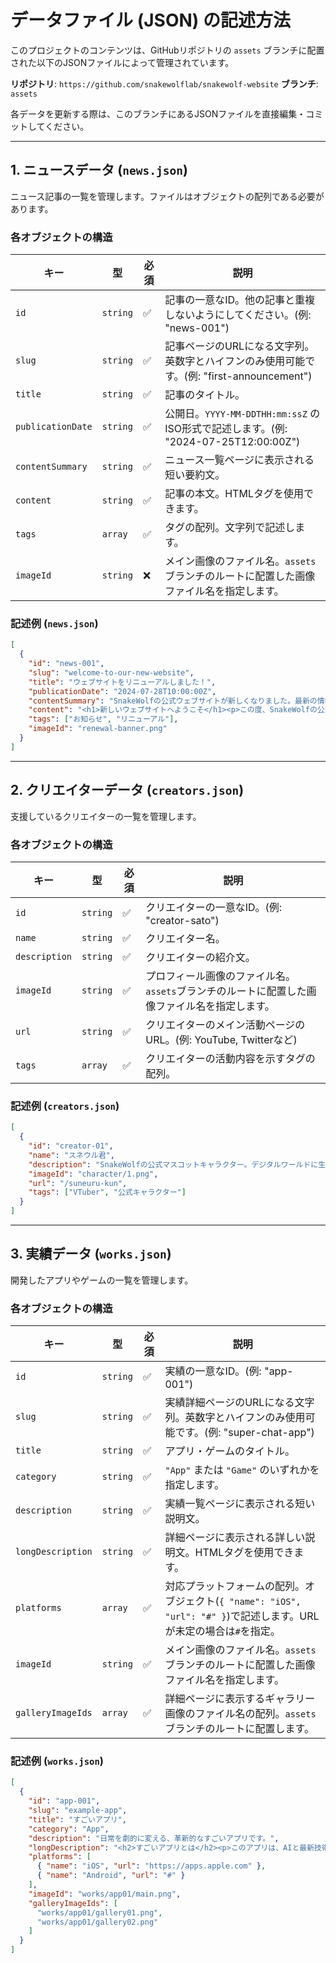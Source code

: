 # データファイル (JSON) の記述方法

このプロジェクトのコンテンツは、GitHubリポジトリの `assets` ブランチに配置された以下のJSONファイルによって管理されています。

**リポジトリ**: `https://github.com/snakewolflab/snakewolf-website`
**ブランチ**: `assets`

各データを更新する際は、このブランチにあるJSONファイルを直接編集・コミットしてください。

---

## 1. ニュースデータ (`news.json`)

ニュース記事の一覧を管理します。ファイルはオブジェクトの配列である必要があります。

### 各オブジェクトの構造

| キー              | 型       | 必須 | 説明                                                                              |
| ----------------- | -------- | ---- | --------------------------------------------------------------------------------- |
| `id`              | `string` | ✅   | 記事の一意なID。他の記事と重複しないようにしてください。(例: "news-001")             |
| `slug`            | `string` | ✅   | 記事ページのURLになる文字列。英数字とハイフンのみ使用可能です。(例: "first-announcement") |
| `title`           | `string` | ✅   | 記事のタイトル。                                                                  |
| `publicationDate` | `string` | ✅   | 公開日。`YYYY-MM-DDTHH:mm:ssZ` のISO形式で記述します。(例: "2024-07-25T12:00:00Z") |
| `contentSummary`  | `string` | ✅   | ニュース一覧ページに表示される短い要約文。                                        |
| `content`         | `string` | ✅   | 記事の本文。HTMLタグを使用できます。                                               |
| `tags`            | `array`  | ✅   | タグの配列。文字列で記述します。                                                    |
| `imageId`         | `string` | ❌   | メイン画像のファイル名。`assets`ブランチのルートに配置した画像ファイル名を指定します。  |

### 記述例 (`news.json`)
```json
[
  {
    "id": "news-001",
    "slug": "welcome-to-our-new-website",
    "title": "ウェブサイトをリニューアルしました！",
    "publicationDate": "2024-07-28T10:00:00Z",
    "contentSummary": "SnakeWolfの公式ウェブサイトが新しくなりました。最新の情報はこちらでご確認ください。",
    "content": "<h1>新しいウェブサイトへようこそ</h1><p>この度、SnakeWolfの公式サイトを全面リニューアルいたしました。今後ともよろしくお願いいたします。</p>",
    "tags": ["お知らせ", "リニューアル"],
    "imageId": "renewal-banner.png"
  }
]
```

---

## 2. クリエイターデータ (`creators.json`)

支援しているクリエイターの一覧を管理します。

### 各オブジェクトの構造

| キー          | 型       | 必須 | 説明                                                                                    |
| ------------- | -------- | ---- | --------------------------------------------------------------------------------------- |
| `id`          | `string` | ✅   | クリエイターの一意なID。(例: "creator-sato")                                           |
| `name`        | `string` | ✅   | クリエイター名。                                                                        |
| `description` | `string` | ✅   | クリエイターの紹介文。                                                                  |
| `imageId`     | `string` | ✅   | プロフィール画像のファイル名。`assets`ブランチのルートに配置した画像ファイル名を指定します。 |
| `url`         | `string` | ✅   | クリエイターのメイン活動ページのURL。(例: YouTube, Twitterなど)                       |
| `tags`        | `array`  | ✅   | クリエイターの活動内容を示すタグの配列。                                                |

### 記述例 (`creators.json`)
```json
[
  {
    "id": "creator-01",
    "name": "スネウル君",
    "description": "SnakeWolfの公式マスコットキャラクター。デジタルワールドに生まれたオオカミの精霊で、みんなの活動をこっそり応援している。",
    "imageId": "character/1.png",
    "url": "/suneuru-kun",
    "tags": ["VTuber", "公式キャラクター"]
  }
]
```

---

## 3. 実績データ (`works.json`)

開発したアプリやゲームの一覧を管理します。

### 各オブジェクトの構造

| キー              | 型       | 必須 | 説明                                                                                             |
| ----------------- | -------- | ---- | ------------------------------------------------------------------------------------------------ |
| `id`              | `string` | ✅   | 実績の一意なID。(例: "app-001")                                                                  |
| `slug`            | `string` | ✅   | 実績詳細ページのURLになる文字列。英数字とハイフンのみ使用可能です。(例: "super-chat-app")        |
| `title`           | `string` | ✅   | アプリ・ゲームのタイトル。                                                                        |
| `category`        | `string` | ✅   | `"App"` または `"Game"` のいずれかを指定します。                                                     |
| `description`     | `string` | ✅   | 実績一覧ページに表示される短い説明文。                                                             |
| `longDescription` | `string` | ✅   | 詳細ページに表示される詳しい説明文。HTMLタグを使用できます。                                       |
| `platforms`       | `array`  | ✅   | 対応プラットフォームの配列。オブジェクト(`{ "name": "iOS", "url": "#" }`)で記述します。URLが未定の場合は`#`を指定。 |
| `imageId`         | `string` | ✅   | メイン画像のファイル名。`assets`ブランチのルートに配置した画像ファイル名を指定します。          |
| `galleryImageIds` | `array`  | ✅   | 詳細ページに表示するギャラリー画像のファイル名の配列。`assets`ブランチのルートに配置します。    |

### 記述例 (`works.json`)
```json
[
  {
    "id": "app-001",
    "slug": "example-app",
    "title": "すごいアプリ",
    "category": "App",
    "description": "日常を劇的に変える、革新的なすごいアプリです。",
    "longDescription": "<h2>すごいアプリとは</h2><p>このアプリは、AIと最新技術を駆使してあなたの生活をサポートします。詳細は近日公開！</p>",
    "platforms": [
      { "name": "iOS", "url": "https://apps.apple.com" },
      { "name": "Android", "url": "#" }
    ],
    "imageId": "works/app01/main.png",
    "galleryImageIds": [
      "works/app01/gallery01.png",
      "works/app01/gallery02.png"
    ]
  }
]
```

